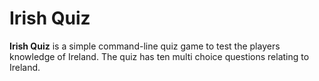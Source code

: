 # **Irish Quiz**

**Irish Quiz** is a simple command-line quiz game to test the players knowledge of Ireland. The quiz has ten multi choice questions relating to Ireland. 
